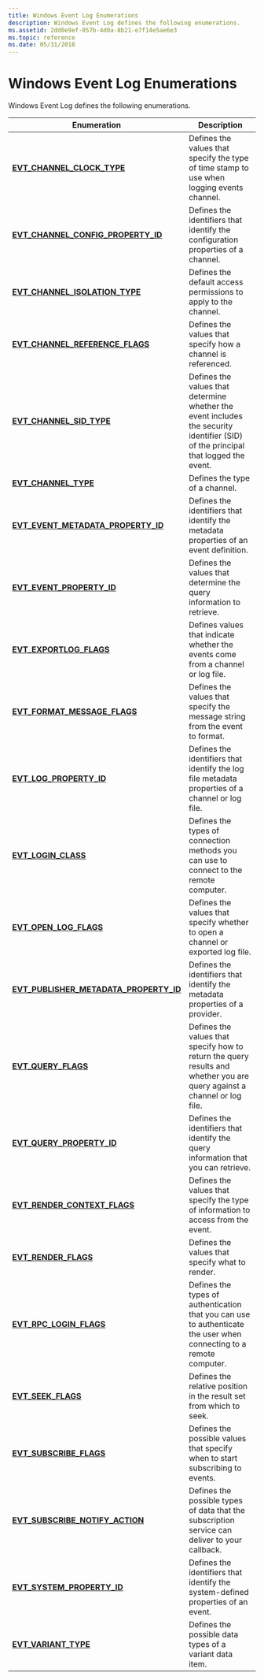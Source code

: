 ```yaml
---
title: Windows Event Log Enumerations
description: Windows Event Log defines the following enumerations.
ms.assetid: 2dd0e9ef-057b-4d0a-8b21-e7f14e5ae6e3
ms.topic: reference
ms.date: 05/31/2018
---
```


# Windows Event Log Enumerations

Windows Event Log defines the following enumerations.



| Enumeration                                                                          | Description                                                                                                                        |
|--------------------------------------------------------------------------------------|------------------------------------------------------------------------------------------------------------------------------------|
| [**EVT\_CHANNEL\_CLOCK\_TYPE**](/windows/desktop/api/WinEvt/ne-winevt-evt_channel_clock_type)                          | Defines the values that specify the type of time stamp to use when logging events channel.                                         |
| [**EVT\_CHANNEL\_CONFIG\_PROPERTY\_ID**](/windows/desktop/api/WinEvt/ne-winevt-evt_channel_config_property_id)         | Defines the identifiers that identify the configuration properties of a channel.                                                   |
| [**EVT\_CHANNEL\_ISOLATION\_TYPE**](/windows/desktop/api/WinEvt/ne-winevt-evt_channel_isolation_type)                  | Defines the default access permissions to apply to the channel.                                                                    |
| [**EVT\_CHANNEL\_REFERENCE\_FLAGS**](/windows/desktop/api/WinEvt/ne-winevt-evt_channel_reference_flags)                | Defines the values that specify how a channel is referenced.                                                                       |
| [**EVT\_CHANNEL\_SID\_TYPE**](/windows/desktop/api/WinEvt/ne-winevt-evt_channel_sid_type)                              | Defines the values that determine whether the event includes the security identifier (SID) of the principal that logged the event. |
| [**EVT\_CHANNEL\_TYPE**](/windows/desktop/api/WinEvt/ne-winevt-evt_channel_type)                                       | Defines the type of a channel.                                                                                                     |
| [**EVT\_EVENT\_METADATA\_PROPERTY\_ID**](/windows/desktop/api/WinEvt/ne-winevt-evt_event_metadata_property_id)         | Defines the identifiers that identify the metadata properties of an event definition.                                              |
| [**EVT\_EVENT\_PROPERTY\_ID**](/windows/desktop/api/WinEvt/ne-winevt-evt_event_property_id)               | Defines the values that determine the query information to retrieve.                                                               |
| [**EVT\_EXPORTLOG\_FLAGS**](/windows/desktop/api/WinEvt/ne-winevt-evt_exportlog_flags)                                 | Defines values that indicate whether the events come from a channel or log file.                                                   |
| [**EVT\_FORMAT\_MESSAGE\_FLAGS**](/windows/desktop/api/WinEvt/ne-winevt-evt_format_message_flags)                      | Defines the values that specify the message string from the event to format.                                                       |
| [**EVT\_LOG\_PROPERTY\_ID**](/windows/desktop/api/WinEvt/ne-winevt-evt_log_property_id)                                | Defines the identifiers that identify the log file metadata properties of a channel or log file.                                   |
| [**EVT\_LOGIN\_CLASS**](/windows/desktop/api/WinEvt/ne-winevt-evt_login_class)                                         | Defines the types of connection methods you can use to connect to the remote computer.                                             |
| [**EVT\_OPEN\_LOG\_FLAGS**](/windows/desktop/api/WinEvt/ne-winevt-evt_open_log_flags)                                  | Defines the values that specify whether to open a channel or exported log file.                                                    |
| [**EVT\_PUBLISHER\_METADATA\_PROPERTY\_ID**](/windows/desktop/api/WinEvt/ne-winevt-evt_publisher_metadata_property_id) | Defines the identifiers that identify the metadata properties of a provider.                                                       |
| [**EVT\_QUERY\_FLAGS**](/windows/desktop/api/WinEvt/ne-winevt-evt_query_flags)                                         | Defines the values that specify how to return the query results and whether you are query against a channel or log file.           |
| [**EVT\_QUERY\_PROPERTY\_ID**](/windows/desktop/api/WinEvt/ne-winevt-evt_query_property_id)                            | Defines the identifiers that identify the query information that you can retrieve.                                                 |
| [**EVT\_RENDER\_CONTEXT\_FLAGS**](/windows/desktop/api/WinEvt/ne-winevt-evt_render_context_flags)                      | Defines the values that specify the type of information to access from the event.                                                  |
| [**EVT\_RENDER\_FLAGS**](/windows/desktop/api/WinEvt/ne-winevt-evt_render_flags)                                       | Defines the values that specify what to render.                                                                                    |
| [**EVT\_RPC\_LOGIN\_FLAGS**](/windows/desktop/api/WinEvt/ne-winevt-evt_rpc_login_flags)                                | Defines the types of authentication that you can use to authenticate the user when connecting to a remote computer.                |
| [**EVT\_SEEK\_FLAGS**](/windows/desktop/api/WinEvt/ne-winevt-evt_seek_flags)                                           | Defines the relative position in the result set from which to seek.                                                                |
| [**EVT\_SUBSCRIBE\_FLAGS**](/windows/desktop/api/WinEvt/ne-winevt-evt_subscribe_flags)                                 | Defines the possible values that specify when to start subscribing to events.                                                      |
| [**EVT\_SUBSCRIBE\_NOTIFY\_ACTION**](/windows/desktop/api/WinEvt/ne-winevt-evt_subscribe_notify_action)                | Defines the possible types of data that the subscription service can deliver to your callback.                                     |
| [**EVT\_SYSTEM\_PROPERTY\_ID**](/windows/desktop/api/WinEvt/ne-winevt-evt_system_property_id)                          | Defines the identifiers that identify the system-defined properties of an event.                                                   |
| [**EVT\_VARIANT\_TYPE**](/windows/desktop/api/WinEvt/ne-winevt-evt_variant_type)                                       | Defines the possible data types of a variant data item.                                                                            |



 

 

 




